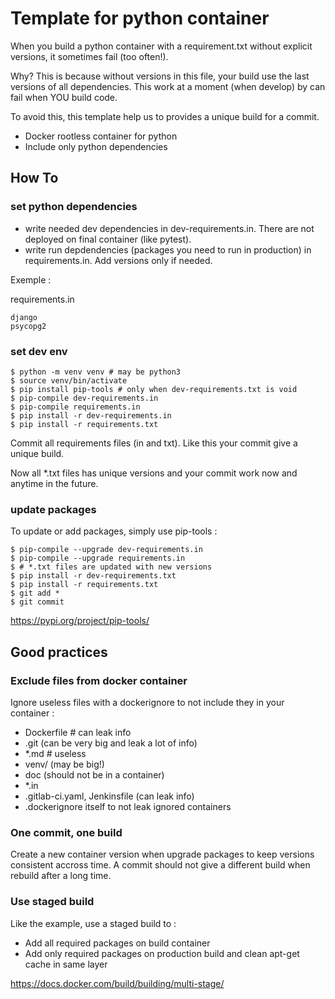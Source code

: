# Template for python container

When you build a python container with a requirement.txt without explicit versions, it sometimes fail (too often!).

Why? This is because without versions in this file, your build use the last versions of all dependencies.
This work at a moment (when develop) by can fail when YOU build code.

To avoid this, this template help us to provides a unique build for a commit.

- Docker rootless container for python
- Include only python dependencies

## How To

### set python dependencies

- write needed dev dependencies in dev-requirements.in. There are not deployed on final container (like pytest).
- write run depdendencies (packages you need to run in production) in requirements.in. Add versions only if needed.

Exemple :

requirements.in
```
django
psycopg2
```

### set dev env

```
$ python -m venv venv # may be python3
$ source venv/bin/activate
$ pip install pip-tools # only when dev-requirements.txt is void
$ pip-compile dev-requirements.in
$ pip-compile requirements.in
$ pip install -r dev-requirements.in
$ pip install -r requirements.txt
```

Commit all requirements files (in and txt). Like this your commit give a unique build.

Now all *.txt files has unique versions and your commit work now and anytime in the future.

### update packages

To update or add packages, simply use pip-tools :

```
$ pip-compile --upgrade dev-requirements.in
$ pip-compile --upgrade requirements.in
$ # *.txt files are updated with new versions
$ pip install -r dev-requirements.txt
$ pip install -r requirements.txt
$ git add *
$ git commit
```

https://pypi.org/project/pip-tools/

## Good practices

### Exclude files from docker container

Ignore useless files with a dockerignore to not include they in your container :
 
- Dockerfile # can leak info
- .git (can be very big and leak a lot of info)
- *.md # useless
- venv/ (may be big!)
- doc (should not be in a container)
- *.in
- .gitlab-ci.yaml, Jenkinsfile (can leak info)
- .dockerignore itself to not leak ignored containers

### One commit, one build

Create a new container version when upgrade packages to keep versions consistent accross time.
A commit should not give a different build when rebuild after a long time.

### Use staged build

Like the example, use a staged build to :

- Add all required packages on build container
- Add only required packages on production build and clean apt-get cache in same layer

https://docs.docker.com/build/building/multi-stage/

